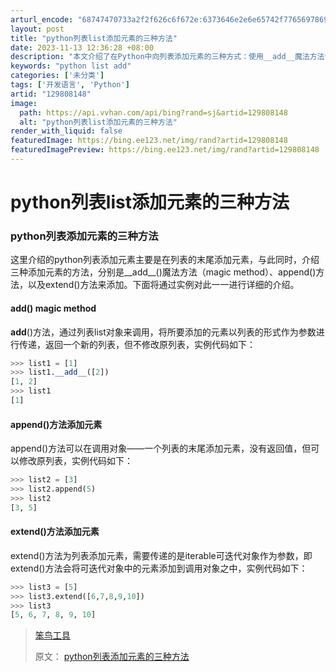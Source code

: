 ```yaml
---
arturl_encode: "68747470733a2f2f626c6f672e:6373646e2e6e65742f77656978696e5f34373337383936332f:61727469636c652f64657461696c732f313239383038313438"
layout: post
title: "python列表list添加元素的三种方法"
date: 2023-11-13 12:36:28 +08:00
description: "本文介绍了在Python中向列表添加元素的三种方式：使用__add__魔法方法创建新列表，appen"
keywords: "python list add"
categories: ['未分类']
tags: ['开发语言', 'Python']
artid: "129808148"
image:
  path: https://api.vvhan.com/api/bing?rand=sj&artid=129808148
  alt: "python列表list添加元素的三种方法"
render_with_liquid: false
featuredImage: https://bing.ee123.net/img/rand?artid=129808148
featuredImagePreview: https://bing.ee123.net/img/rand?artid=129808148
---
```


# python列表list添加元素的三种方法

### python列表添加元素的三种方法

这里介绍的python列表添加元素主要是在列表的末尾添加元素，与此同时，介绍三种添加元素的方法，分别是__add__()魔法方法（magic method）、append()方法，以及extend()方法来添加。下面将通过实例对此一一进行详细的介绍。

#### __add__() magic method

__add__()方法，通过列表list对象来调用，将所要添加的元素以列表的形式作为参数进行传递，返回一个新的列表，但不修改原列表，实例代码如下：

```python
>>> list1 = [1]
>>> list1.__add__([2])
[1, 2]
>>> list1
[1]
```

#### append()方法添加元素

append()方法可以在调用对象——一个列表的末尾添加元素，没有返回值，但可以修改原列表，实例代码如下：

```python
>>> list2 = [3]
>>> list2.append(5)
>>> list2
[3, 5]
```

#### extend()方法添加元素

extend()方法为列表添加元素，需要传递的是iterable可迭代对象作为参数，即extend()方法会将可迭代对象中的元素添加到调用对象之中，实例代码如下：

```python
>>> list3 = [5]
>>> list3.extend([6,7,8,9,10])
>>> list3
[5, 6, 7, 8, 9, 10]
```

> [笨鸟工具](https://www.x1y1z1.com/ "笨鸟工具")
>
> 原文：
> [python列表添加元素的三种方法](https://www.x1y1z1.com/python/listappend.html "python列表添加元素的三种方法")